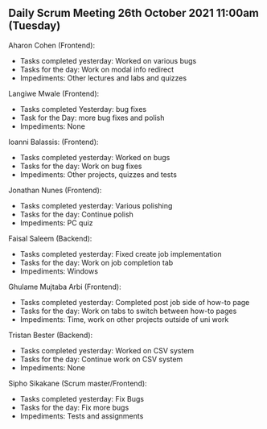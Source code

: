 ## Daily Scrum Meeting 26th October 2021 11:00am (Tuesday)

Aharon Cohen (Frontend):
- Tasks completed yesterday: Worked on various bugs
- Tasks for the day: Work on modal info redirect
- Impediments: Other lectures and labs and quizzes

Langiwe Mwale (Frontend):
- Tasks completed Yesterday: bug fixes
- Task for the Day: more bug fixes and polish
- Impediments: None

Ioanni Balassis: (Frontend):
- Tasks completed yesterday: Worked on bugs
- Tasks for the day: Work on bug fixes
- Impediments: Other projects, quizzes and tests 

Jonathan Nunes (Frontend):
- Tasks completed yesterday: Various polishing
- Tasks for the day: Continue polish
- Impediments: PC quiz

Faisal Saleem (Backend):
- Tasks completed yesterday: Fixed create job implementation
- Tasks for the day: Work on job completion tab
- Impediments: Windows

Ghulame Mujtaba Arbi (Frontend):
- Tasks completed yesterday: Completed post job side of how-to page
- Tasks for the day: Work on tabs to switch between how-to pages
- Impediments: Time, work on other projects outside of uni work

Tristan Bester (Backend):
- Tasks completed yesterday: Worked on CSV system
- Tasks for the day: Continue work on CSV system
- Impediments: None

Sipho Sikakane (Scrum master/Frontend):
- Tasks completed yesterday: Fix Bugs
- Tasks for the day: Fix more bugs
- Impediments: Tests and assignments

